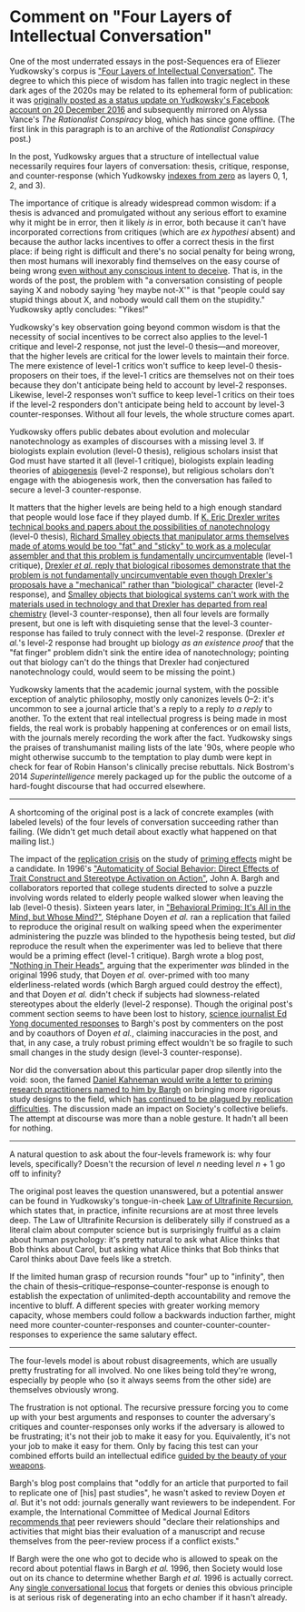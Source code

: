# Comment on "Four Layers of Intellectual Conversation"

One of the most underrated essays in the post-Sequences era of Eliezer Yudkowsky's corpus is ["Four Layers of Intellectual Conversation"](https://archive.ph/2017.08.05-182913/https://rationalconspiracy.com/2017/01/03/four-layers-of-intellectual-conversation/). The degree to which this piece of wisdom has fallen into tragic neglect in these dark ages of the 2020s may be related to its ephemeral form of publication: it was [originally posted as a status update on Yudkowsky's Facebook account on 20 December 2016](https://www.facebook.com/yudkowsky/posts/10154888183439228) and subsequently mirrored on Alyssa Vance's _The Rationalist Conspiracy_ blog, which has since gone offline. (The first link in this paragraph is to an archive of the _Rationalist Conspiracy_ post.)

In the post, Yudkowsky argues that a structure of intellectual value necessarily requires four layers of conversation: thesis, critique, response, and counter-response (which Yudkowsky [indexes from zero](https://en.wikipedia.org/wiki/Zero-based_numbering) as layers 0, 1, 2, and 3).

The importance of critique is already widespread common wisdom: if a thesis is advanced and promulgated without any serious effort to examine why it might be in error, then it likely _is_ in error, both because it can't have incorporated corrections from critiques (which are _ex hypothesi_ absent) and because the author lacks incentives to offer a correct thesis in the first place: if being right is difficult and there's no social penalty for being wrong, then most humans will inexorably find themselves on the easy course of being wrong [even without any conscious intent to deceive](https://www.lesswrong.com/posts/sXHQ9R5tahiaXEZhR/algorithmic-intent-a-hansonian-generalized-anti-zombie). That is, in the words of the post, the problem with "a conversation consisting of people saying X and nobody saying 'hey maybe not-X'" is that "people could say stupid things about X, and nobody would call them on the stupidity." Yudkowsky aptly concludes: "Yikes!"

Yudkowsky's key observation going beyond common wisdom is that the necessity of social incentives to be correct also applies to the level-1 critique and level-2 response, not just the level-0 thesis—and moreover, that the higher levels are critical for the lower levels to maintain their force. The mere existence of level-1 critics won't suffice to keep level-0 thesis-proposers on their toes, if the level-1 critics are themselves not on their toes because they don't anticipate being held to account by level-2 responses. Likewise, level-2 responses won't suffice to keep level-1 critics on their toes if the level-2 responders don't anticipate being held to account by level-3 counter-responses. Without all four levels, the whole structure comes apart.

Yudkowsky offers public debates about evolution and molecular nanotechnology as examples of discourses with a missing level 3. If biologists explain evolution (level-0 thesis), religious scholars insist that God must have started it all (level-1 critique), biologists explain leading theories of [abiogenesis](https://en.wikipedia.org/wiki/Abiogenesis) (level-2 response), but religious scholars don't engage with the abiogenesis work, then the conversation has failed to secure a level-3 counter-response.

It matters that the higher levels are being held to a high enough standard that people would lose face if they played dumb. If [K. Eric Drexler writes technical books and papers about the possibilities of nanotechnology](https://www.zyvex.com/nanotech/nanosystems.html) (level-0 thesis), [Richard Smalley objects that manipulator arms themselves made of atoms would be too "fat" and "sticky" to work as a molecular assembler and that this problem is fundamentally uncircumventable](https://en.wikipedia.org/wiki/Drexler%E2%80%93Smalley_debate_on_molecular_nanotechnology#Smalley's_Scientific_American_article) (level-1 critique), [Drexler _et al._ reply that biological ribosomes demonstrate that the problem is not fundamentally uncircumventable even though Drexler's proposals have a "mechanical" rather than "biological" character](https://en.wikipedia.org/wiki/Drexler%E2%80%93Smalley_debate_on_molecular_nanotechnology#Drexler's_response) (level-2 response), and [Smalley objects that biological systems can't work with the materials used in technology and that Drexler has departed from real chemistry](https://en.wikipedia.org/wiki/Drexler%E2%80%93Smalley_debate_on_molecular_nanotechnology#Exchange_of_letters_in_Chemical_&_Engineering_News) (level-3 counter-response), then all four levels are formally present, but one is left with disquieting sense that the level-3 counter-response has failed to truly connect with the level-2 response. (Drexler _et al._'s level-2 response had brought up biology _as an existence proof_ that the "fat finger" problem didn't sink the entire idea of nanotechnology; pointing out that biology can't do the things that Drexler had conjectured nanotechnology could, would seem to be missing the point.)

Yudkowsky laments that the academic journal system, with the possible exception of analytic philosophy, mostly only canonizes levels 0–2: it's uncommon to see a journal article that's a reply to a reply _to a reply_ to another. To the extent that real intellectual progress is being made in most fields, the real work is probably happening at conferences or on email lists, with the journals merely recording the work after the fact. Yudkowsky sings the praises of transhumanist mailing lists of the late '90s, where people who might otherwise succumb to the temptation to play dumb were kept in check for fear of Robin Hanson's clinically precise rebuttals. Nick Bostrom's 2014 _Superintelligence_ merely packaged up for the public the outcome of a hard-fought discourse that had occurred elsewhere.

------

A shortcoming of the original post is a lack of concrete examples (with labeled levels) of the four levels of conversation succeeding rather than failing. (We didn't get much detail about exactly what happened on that mailing list.)

The impact of the [replication crisis](https://en.wikipedia.org/wiki/Replication_crisis) on the study of [priming effects](https://en.wikipedia.org/wiki/Priming_(psychology)) might be a candidate. In 1996's ["Automaticity of Social Behavior: Direct Effects of Trait Construct and Stereotype Activation on Action"](https://acs.ist.psu.edu/misc/dirk-files/Papers/Automaticity%20of%20social%20behavior/AutomaticitySocBeh_BarghChenBurrows.pdf), John A. Bargh and collaborators reported that college students directed to solve a puzzle involving words related to elderly people walked slower when leaving the lab (level-0 thesis). Sixteen years later, in ["Behavioral Priming: It's All in the Mind, but Whose Mind?"](https://journals.plos.org/plosone/article?id=10.1371%2Fjournal.pone.0029081), Stéphane Doyen _et al._ ran a replication that failed to reproduce the original result on walking speed when the experimenter administering the puzzle was blinded to the hypothesis being tested, but _did_ reproduce the result when the experimenter was led to believe that there would be a priming effect (level-1 critique). Bargh wrote a blog post, ["Nothing in Their Heads"](https://replicationindex.com/wp-content/uploads/2020/07/bargh-nothingintheirheads.pdf), arguing that the experimenter _was_ blinded in the original 1996 study, that Doyen _et al._ over-primed with too many elderliness-related words (which Bargh argued could destroy the effect), and that Doyen _et al._ didn't check if subjects had slowness-related stereotypes about the elderly (level-2 response). Though the original post's comment section seems to have been lost to history, [science journalist Ed Yong documented responses](https://archive.ph/t1LrK) to Bargh's post by commenters on the post and by coauthors of Doyen _et al._, claiming inaccuracies in the post, and that, in any case, a truly robust priming effect wouldn't be so fragile to such small changes in the study design (level-3 counter-response).

Nor did the conversation about this particular paper drop silently into the void: soon, the famed [Daniel Kahneman would write a letter to priming research practitioners named to him by Bargh](https://www.nature.com/news/polopoly_fs/7.6716.1349271308!/suppinfoFile/Kahneman%20Letter.pdf) on bringing more rigorous study designs to the field, which [has continued to be plagued by replication difficulties](https://www.nature.com/articles/d41586-019-03755-2). The discussion made an impact on Society's collective beliefs. The attempt at discourse was more than a noble gesture. It hadn't all been for nothing.

-----

A natural question to ask about the four-levels framework is: why four levels, specifically? Doesn't the recursion of level _n_ needing level _n_ + 1 go off to infinity?

The original post leaves the question unanswered, but a potential answer can be found in Yudkowsky's tongue-in-cheek [Law of Ultrafinite Recursion](https://www.lesswrong.com/w/yudkowskys-law-of-ultrafinite-recursion), which states that, in practice, infinite recursions are at most three levels deep. The Law of Ultrafinite Recursion is deliberately silly if construed as a literal claim about computer science but is surprisingly fruitful as a claim about human psychology: it's pretty natural to ask what Alice thinks that Bob thinks about Carol, but asking what Alice thinks that Bob thinks that Carol thinks about Dave feels like a stretch.

If the limited human grasp of recursion rounds "four" up to "infinity", then the chain of thesis–critique–response–counter-response is enough to establish the expectation of unlimited-depth accountability and remove the incentive to bluff. A different species with greater working memory capacity, whose members could follow a backwards induction farther, might need more counter-counter-responses and counter-counter-counter-responses to experience the same salutary effect.

-------

The four-levels model is about robust disagreements, which are usually pretty frustrating for all involved. No one likes being told they're wrong, especially by people who (so it always seems from the other side) are themselves obviously wrong.

The frustration is not optional. The recursive pressure forcing you to come up with your best arguments and responses to counter the adversary's critiques and counter-responses only works if the adversary is allowed to be frustrating; it's not their job to make it easy for you. Equivalently, it's not your job to make it easy for them. Only by facing this test can your combined efforts build an intellectual edifice [guided by the beauty of your weapons](https://slatestarcodex.com/2017/03/24/guided-by-the-beauty-of-our-weapons/).

Bargh's blog post complains that "oddly for an article that purported to fail to replicate one of [his] past studies", he wasn't asked to review Doyen _et al_. But it's not odd: journals generally want reviewers to be independent. For example, the International Committee of Medical Journal Editors [recommends that](https://www.icmje.org/recommendations/browse/roles-and-responsibilities/responsibilities-in-the-submission-and-peer-peview-process.html) peer reviewers should "declare their relationships and activities that might bias their evaluation of a manuscript and recuse themselves from the peer-review process if a conflict exists."

If Bargh were the one who got to decide who is allowed to speak on the record about potential flaws in Bargh _et al._ 1996, then Society would lose out on its chance to determine whether Bargh _et al._ 1996 is actually correct. Any [single conversational locus](https://www.greaterwrong.com/posts/8rYxw9xZfwy86jkpG/on-the-importance-of-less-wrong-or-another-single) that forgets or denies this obvious principle is at serious risk of degenerating into an echo chamber if it hasn't already.

